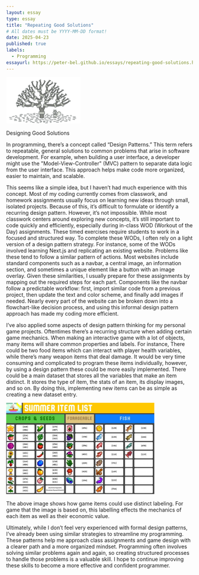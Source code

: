 ```yaml
---
layout: essay
type: essay
title: "Repeating Good Solutions"
# All dates must be YYYY-MM-DD format!
date: 2025-04-23
published: true
labels:
  - Programming
essayurl: https://peter-bel.github.io/essays/repeating-good-solutions.html
---
```


<img width="200px" class="img-fluid" src="../img/treeCodeImg.png">


Designing Good Solutions

In programming, there’s a concept called “Design Patterns.” This term refers to repeatable, general solutions to common problems that arise in software development. For example, when building a user interface, a developer might use the "Model-View-Controller" (MVC) pattern to separate data logic from the user interface. This approach helps make code more organized, easier to maintain, and scalable.

This seems like a simple idea, but I haven’t had much experience with this concept. Most of my coding currently comes from classwork, and homework assignments usually focus on learning new ideas through small, isolated projects. Because of this, it’s difficult to formulate or identify a recurring design pattern. However, it’s not impossible. While most classwork centers around exploring new concepts, it’s still important to code quickly and efficiently, especially during in-class WOD (Workout of the Day) assignments. These timed exercises require students to work in a focused and structured way.
To complete these WODs, I often rely on a light version of a design pattern strategy. For instance, some of the WODs involved learning Next.js and replicating an existing website. Problems like these tend to follow a similar pattern of actions. Most websites include standard components such as a navbar, a central image, an information section, and sometimes a unique element like a button with an image overlay. Given these similarities, I usually prepare for these assignments by mapping out the required steps for each part. Components like the navbar follow a predictable workflow: first, import similar code from a previous project, then update the text and color scheme, and finally add images if needed. Nearly every part of the website can be broken down into a flowchart-like decision process, and using this informal design pattern approach has made my coding more efficient.

I’ve also applied some aspects of design pattern thinking for my personal game projects. Oftentimes there’s a recurring structure when adding certain game mechanics. When making an interactive game with a lot of objects, many items will share common properties and labels. For instance, There could be two food items which can interact with player health variables, while there’s many weapon items that deal damage. It would be very time consuming and complicated to program these items individually, however, by using a design pattern these could be more easily implemented. There could be a main dataset that stores all the variables that make an item distinct. It stores the type of item, the stats of an item, its display images, and so on. By doing this, implementing new items can be as simple as creating a new dataset entry. 

<img width="400px" class="img-fluid" src="../img/gameItemList.jpg">

The above image shows how game items could use distinct labeling. For game that the image is based on, this labelling effects the mechanics of each item as well as their economic value.

Ultimately, while I don’t feel very experienced with formal design patterns, I’ve already been using similar strategies to streamline my programming. These patterns help me approach class assignments and game design with a clearer path and a more organized mindset. Programming often involves solving similar problems again and again, so creating structured processes to handle those problems is a valuable skill. I hope to continue improving these skills to become a more effective and confident programmer.

